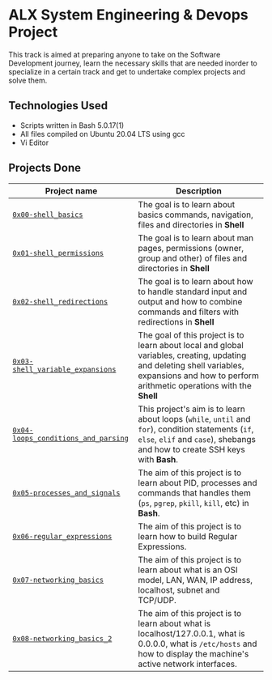 # ALX System Engineering & Devops Project

This track is aimed at preparing anyone to take on the Software Development journey, learn the necessary skills that are needed inorder to specialize in a certain track and get to undertake complex projects and solve them.

## Technologies Used
* Scripts written in Bash 5.0.17(1)
* All files compiled on Ubuntu 20.04 LTS using gcc
* Vi Editor

## Projects Done

| Project name | Description |
| ------------ | ----------- |
| [`0x00-shell_basics`](https://github.com/ayub-kimani/alx-system_engineering-devops/tree/master/0x00-shell_basics) | The goal is to learn about basics commands, navigation, files and directories in **Shell** |
| [`0x01-shell_permissions`](https://github.com/ayub-kimani/alx-system_engineering-devops/tree/master/0x01-shell_permissions) | The goal is to learn about man pages, permissions (owner, group and other) of files and directories in **Shell** |
| [`0x02-shell_redirections`](https://github.com/ayub-kimani/alx-system_engineering-devops/tree/master/0x02-shell_redirections) | The goal is to learn about how to handle standard input and output and how to combine commands and filters with redirections in **Shell** |
| [`0x03-shell_variable_expansions`](https://github.com/ayub-kimani/alx-system_engineering-devops/tree/master/0x03-shell_variables_expansions) | The goal of this project is to learn about local and global variables, creating, updating and deleting shell variables, expansions and how to perform arithmetic operations with the  **Shell** |
| [`0x04-loops_conditions_and_parsing`](https://github.com/ayub-kimani/alx-system_engineering-devops/tree/master/0x04-loops_conditions_and_parsing) | This project's aim is to learn about loops (`while`, `until` and `for`), condition statements (`if`, `else`, `elif` and `case`), shebangs and how to create SSH keys with **Bash**. |
| [`0x05-processes_and_signals`](https://github.com/ayub-kimani/alx-system_engineering-devops/tree/master/0x05-processes_and_signals) | The aim of this project is to learn about PID, processes and commands that handles them (`ps`, `pgrep`, `pkill`, `kill`, etc) in **Bash**. |
| [`0x06-regular_expressions`](https://github.com/ayub-kimani/alx-system_engineering-devops/tree/master/0x06-regular_expressions) | The aim of this project is to learn how to build Regular Expressions. |
| [`0x07-networking_basics`](https://github.com/ayub-kimani/alx-system_engineering-devops/tree/master/0x07-networking_basics) | The aim of this project is to learn about what is an OSI model, LAN, WAN, IP address, localhost, subnet and TCP/UDP. |
| [`0x08-networking_basics_2`](https://github.com/ayub-kimani/alx-system_engineering-devops/tree/master/0x08-networking_basics_2) | The aim of this project is to learn about what is localhost/127.0.0.1, what is 0.0.0.0, what is `/etc/hosts` and how to display the machine's active network interfaces. |
